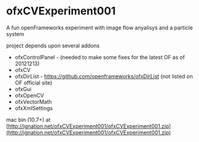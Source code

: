 # ofxCVExperiment001

A fun openFrameworks experiment with image flow anyalisys and a particle system

project depends upon several addons
- ofxControlPanel - (needed to make some fixes for the latest OF as of 20121213)
- ofxCV
- ofxDirList - https://github.com/openframeworks/ofxDirList (not listed on OF official site)
- ofxGui
- ofxOpenCV
- ofxVectorMath
- ofxXmlSettings

mac bin (10.7+) at [http://ignation.net/ofxCVExperiment001/ofxCVExperiment001.zip](http://ignation.net/ofxCVExperiment001/ofxCVExperiment001.zip)
